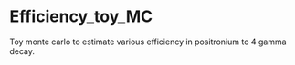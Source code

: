 # Efficiency_toy_MC
Toy monte carlo to estimate various efficiency in positronium to 4 gamma decay.
